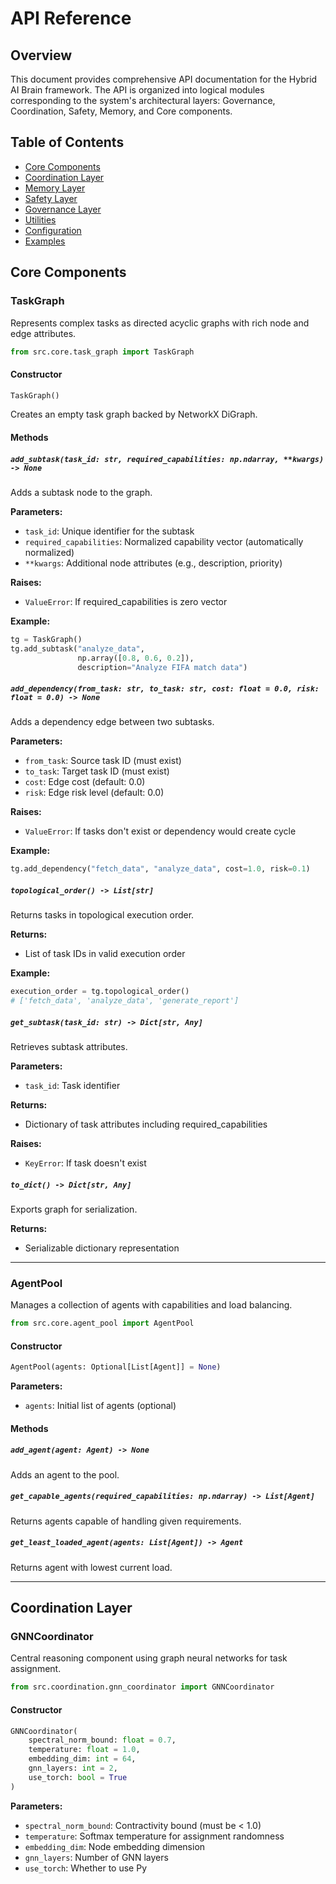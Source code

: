 # API Reference

## Overview

This document provides comprehensive API documentation for the Hybrid AI Brain framework. The API is organized into logical modules corresponding to the system's architectural layers: Governance, Coordination, Safety, Memory, and Core components.

## Table of Contents

- [Core Components](#core-components)
- [Coordination Layer](#coordination-layer)
- [Memory Layer](#memory-layer)
- [Safety Layer](#safety-layer)
- [Governance Layer](#governance-layer)
- [Utilities](#utilities)
- [Configuration](#configuration)
- [Examples](#examples)

## Core Components

### TaskGraph

Represents complex tasks as directed acyclic graphs with rich node and edge attributes.

```python
from src.core.task_graph import TaskGraph
```

#### Constructor

```python
TaskGraph()
```

Creates an empty task graph backed by NetworkX DiGraph.

#### Methods

##### `add_subtask(task_id: str, required_capabilities: np.ndarray, **kwargs) -> None`

Adds a subtask node to the graph.

**Parameters:**
- `task_id`: Unique identifier for the subtask
- `required_capabilities`: Normalized capability vector (automatically normalized)
- `**kwargs`: Additional node attributes (e.g., description, priority)

**Raises:**
- `ValueError`: If required_capabilities is zero vector

**Example:**
```python
tg = TaskGraph()
tg.add_subtask("analyze_data", 
               np.array([0.8, 0.6, 0.2]), 
               description="Analyze FIFA match data")
```

##### `add_dependency(from_task: str, to_task: str, cost: float = 0.0, risk: float = 0.0) -> None`

Adds a dependency edge between two subtasks.

**Parameters:**
- `from_task`: Source task ID (must exist)
- `to_task`: Target task ID (must exist)
- `cost`: Edge cost (default: 0.0)
- `risk`: Edge risk level (default: 0.0)

**Raises:**
- `ValueError`: If tasks don't exist or dependency would create cycle

**Example:**
```python
tg.add_dependency("fetch_data", "analyze_data", cost=1.0, risk=0.1)
```

##### `topological_order() -> List[str]`

Returns tasks in topological execution order.

**Returns:**
- List of task IDs in valid execution order

**Example:**
```python
execution_order = tg.topological_order()
# ['fetch_data', 'analyze_data', 'generate_report']
```

##### `get_subtask(task_id: str) -> Dict[str, Any]`

Retrieves subtask attributes.

**Parameters:**
- `task_id`: Task identifier

**Returns:**
- Dictionary of task attributes including required_capabilities

**Raises:**
- `KeyError`: If task doesn't exist

##### `to_dict() -> Dict[str, Any]`

Exports graph for serialization.

**Returns:**
- Serializable dictionary representation

---

### AgentPool

Manages a collection of agents with capabilities and load balancing.

```python
from src.core.agent_pool import AgentPool
```

#### Constructor

```python
AgentPool(agents: Optional[List[Agent]] = None)
```

**Parameters:**
- `agents`: Initial list of agents (optional)

#### Methods

##### `add_agent(agent: Agent) -> None`

Adds an agent to the pool.

##### `get_capable_agents(required_capabilities: np.ndarray) -> List[Agent]`

Returns agents capable of handling given requirements.

##### `get_least_loaded_agent(agents: List[Agent]) -> Agent`

Returns agent with lowest current load.

---

## Coordination Layer

### GNNCoordinator

Central reasoning component using graph neural networks for task assignment.

```python
from src.coordination.gnn_coordinator import GNNCoordinator
```

#### Constructor

```python
GNNCoordinator(
    spectral_norm_bound: float = 0.7,
    temperature: float = 1.0,
    embedding_dim: int = 64,
    gnn_layers: int = 2,
    use_torch: bool = True
)
```

**Parameters:**
- `spectral_norm_bound`: Contractivity bound (must be < 1.0)
- `temperature`: Softmax temperature for assignment randomness
- `embedding_dim`: Node embedding dimension
- `gnn_layers`: Number of GNN layers
- `use_torch`: Whether to use Py